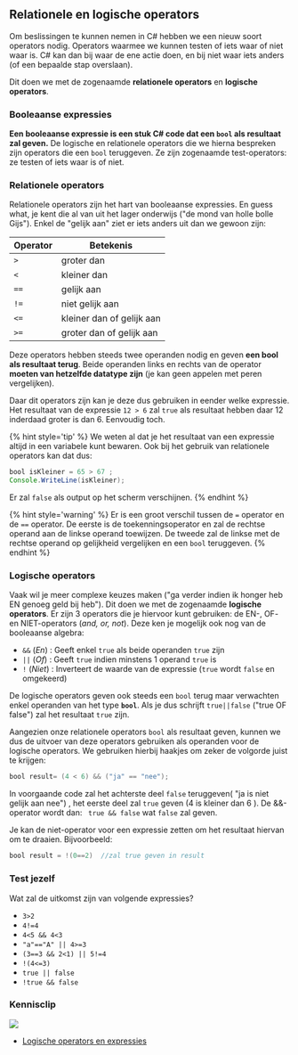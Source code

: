 ## Relationele en logische operators

Om beslissingen te kunnen nemen in C# hebben we een nieuw soort operators nodig. Operators waarmee we kunnen testen of iets waar of niet waar is. C# kan dan bij waar de ene actie doen, en bij niet waar iets anders (of een bepaalde stap overslaan). 

Dit doen we met de zogenaamde **relationele operators** en **logische operators**.

### Booleaanse expressies

**Een booleaanse expressie is een stuk C# code dat een ``bool`` als resultaat zal geven.**  De logische en relationele operators die we hierna bespreken zijn operators die een ``bool`` teruggeven. Ze zijn zogenaamde test-operators: ze testen of iets waar is of niet.

### Relationele operators

Relationele operators zijn het hart van booleaanse expressies. En guess what, je kent die al van uit het lager onderwijs ("de mond van holle bolle Gijs"). Enkel de "gelijk aan" ziet er iets anders uit dan we gewoon zijn:

| Operator| Betekenis| 
| ---------| ---------|
| ``>`` |groter dan| 
| ``<`` |kleiner dan| 
| ``==`` |gelijk aan | 
| ``!=`` |niet gelijk aan| 
| ``<=`` |kleiner dan of gelijk aan| 
| ``>=`` |groter dan of gelijk aan| 

Deze operators hebben steeds twee operanden nodig en geven **een bool als resultaat terug**. Beide operanden links en rechts van de operator **moeten van hetzelfde datatype zijn** (je kan geen appelen met peren vergelijken).

Daar dit operators zijn kan je deze dus gebruiken in eender welke expressie. Het resultaat van de expressie ``12 > 6`` zal ``true`` als resultaat hebben daar 12 inderdaad groter is dan 6. Eenvoudig toch.

{% hint style='tip' %}
We weten al dat je het resultaat van een expressie altijd in een variabele kunt bewaren. Ook bij het gebruik van relationele operators kan dat dus:

```java
bool isKleiner = 65 > 67 ;
Console.WriteLine(isKleiner);
```

Er zal `false` als output op het scherm verschijnen.
{% endhint %}

{% hint style='warning' %}
Er is een groot verschil tussen de ``=`` operator en de ``==`` operator. De eerste is de toekenningsoperator en zal de rechtse operand aan de linkse operand toewijzen. De tweede zal de linkse met de rechtse operand op gelijkheid vergelijken en een ``bool`` teruggeven.
{% endhint %}

### Logische operators

Vaak wil je meer complexe keuzes maken ("ga verder indien ik honger heb EN genoeg geld bij heb"). Dit doen we met de zogenaamde  **logische operators**. Er zijn 3 operators die je hiervoor kunt gebruiken: de EN-, OF- en NIET-operators (*and, or, not*). Deze ken je mogelijk ook nog van de booleaanse algebra:

* ``&&`` (*En*) : Geeft enkel ``true`` als beide operanden ``true`` zijn
* ``||`` (*Of*) :  Geeft  ``true`` indien minstens 1 operand ``true`` is
* ``!``  (*Niet*) : Inverteert de waarde van de expressie (``true`` wordt ``false`` en omgekeerd)

De logische operators geven ook steeds een ``bool`` terug maar verwachten enkel operanden van het type **``bool``**. Als je dus schrijft ``true||false``  ("true OF false") zal het resultaat ``true`` zijn.

Aangezien onze relationele operators ``bool`` als resultaat geven, kunnen we dus de uitvoer van deze operators gebruiken als operanden voor de logische operators. We gebruiken hierbij haakjes om zeker de volgorde juist te krijgen:

```java
bool result= (4 < 6) && ("ja" == "nee");
```

In voorgaande code zal het achterste deel ``false`` teruggeven( "ja is niet gelijk aan nee") , het eerste deel zal ``true`` geven (4 is kleiner dan 6 ). De &&-operator wordt dan: `` true && false`` wat ``false`` zal geven.

Je kan de niet-operator voor een expressie zetten om het resultaat hiervan om te draaien. Bijvoorbeeld:

```java
bool result = !(0==2)  //zal true geven in result
```

### Test jezelf
Wat zal de uitkomst zijn van volgende expressies?

* ``3>2 ``
* ``4!=4`` 
* ``4<5 && 4<3``
* ``"a"=="A" || 4>=3``
* ``(3==3 && 2<1) || 5!=4``
* ``!(4<=3)``
* ``true || false``
* ``!true && false``

<!---NOBOOKSTART--->
### Kennisclip
![](../assets/infoclip.png)

* [Logische operators en expressies](https://ap.cloud.panopto.eu/Panopto/Pages/Viewer.aspx?id=0cc5ce02-e957-4de0-980b-ac4600952358)


<!---NOBOOKEND--->